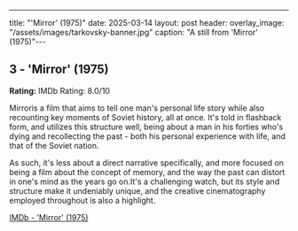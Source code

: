 ---
title: "'Mirror' (1975)"
date: 2025-03-14
layout: post
header:
  overlay_image: "/assets/images/tarkovsky-banner.jpg"
  caption: "A still from 'Mirror' (1975)"---

## 3 - 'Mirror' (1975)

**Rating:** IMDb Rating: 8.0/10

Mirroris a film that aims to tell one man's personal life story while also recounting key moments of Soviet history, all at once. It's told in flashback form, and utilizes this structure well, being about a man in his forties who's dying and recollecting the past - both his personal experience with life, and that of the Soviet nation.

As such, it's less about a direct narrative specifically, and more focused on being a film about the concept of memory, and the way the past can distort in one's mind as the years go on.It's a challenging watch, but its style and structure make it undeniably unique, and the creative cinematography employed throughout is also a highlight.

[IMDb - 'Mirror' (1975)](https://www.imdb.com/title/tt0072443/)
